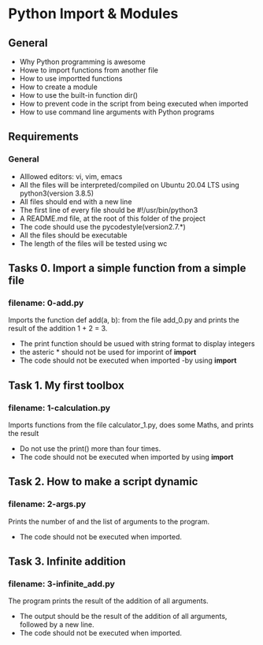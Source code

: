 # Python Import & Modules
## General
- Why Python programming is awesome
- Howe to import functions from another file
- How to use importted functions
- How to create a module
- How to use the built-in function dir()
- How to prevent code in the script from being executed when imported
- How to use command line arguments with Python programs
## Requirements
### General
- Alllowed editors: vi, vim, emacs
- All the files will be interpreted/compiled on Ubuntu 20.04 LTS using python3(version 3.8.5)
- All files should end with a new line
- The first line of every file should be #!/usr/bin/python3
- A README.md file, at the root of this folder of the project
- The code should use the pycodestyle(version2.7.*)
- All the files should be executable
- The length of the files will be tested using wc
## Tasks 0. Import a simple function from a simple file
### filename: 0-add.py
Imports the function def add(a, b): from the file add_0.py and prints the result of the addition 1 + 2 = 3.
- The print function should be usued with string format to display integers
- the asteric * should not be used for imporint of __import__
- The code should not be executed when imported -by using __import__
## Task 1. My first toolbox
### filename: 1-calculation.py
Imports functions from the file calculator_1.py, does some Maths, and prints the result
- Do not use the print() more than four times.
- The code should not be executed when imported by using __import__
## Task 2. How to make a script dynamic
### filename: 2-args.py
Prints the number of and the list of arguments to the program.
- The code should not be executed when imported.
## Task 3. Infinite addition
### filename: 3-infinite_add.py
The program prints the result of the addition of all arguments.
- The output should be the result of the addition of all arguments, followed by a new line.
- The code should not be executed when imported.
